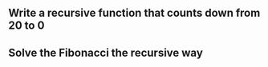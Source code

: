 ## Write a recursive function that counts down from 20 to 0

## Solve the Fibonacci the recursive way

